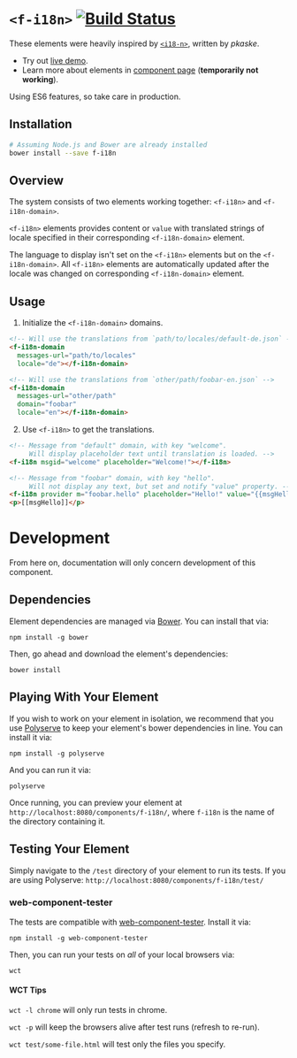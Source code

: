 # `<f-i18n>` [![Build Status](https://travis-ci.org/firmfirm/f-i18n.svg?branch=master)](https://travis-ci.org/firmfirm/f-i18n)

These elements were heavily inspired by [`<i18-n>`](https://github.com/pkaske/i18-n), written by *pkaske*.

- Try out [live demo](https://firmfirm.github.io/f-i18n/components/f-i18n/demo/).
- Learn more about elements in [component page](https://firmfirm.github.io/f-i18n/) (**temporarily not working**).

Using ES6 features, so take care in production.

## Installation

```bash
# Assuming Node.js and Bower are already installed
bower install --save f-i18n
```

## Overview

The system consists of two elements working together: `<f-i18n>` and `<f-i18n-domain>`.

`<f-i18n>` elements provides content or `value` with translated strings of locale specified in their corresponding `<f-i18n-domain>` element.

The language to display isn't set on the `<f-i18n>` elements but on the `<f-i18n-domain>`. All `<f-i18n>` elements are automatically updated after the locale was changed on corresponding `<f-i18n-domain>` element.

## Usage

1. Initialize the `<f-i18n-domain>` domains.

  ```html
  <!-- Will use the translations from `path/to/locales/default-de.json` -->
  <f-i18n-domain
    messages-url="path/to/locales"
    locale="de"></f-i18n-domain>

  <!-- Will use the translations from `other/path/foobar-en.json` -->
  <f-i18n-domain
    messages-url="other/path"
    domain="foobar"
    locale="en"></f-i18n-domain>
  ```

2. Use `<f-i18n>` to get the translations.

  ```html
  <!-- Message from "default" domain, with key "welcome".
       Will display placeholder text until translation is loaded. -->
  <f-i18n msgid="welcome" placeholder="Welcome!"></f-i18n>

  <!-- Message from "foobar" domain, with key "hello".
       Will not display any text, but set and notify "value" property. -->
  <f-i18n provider m="foobar.hello" placeholder="Hello!" value="{{msgHello}}"></f-i18n>
  <p>[[msgHello]]</p>
  ```

# Development

From here on, documentation will only concern development of this component.

## Dependencies

Element dependencies are managed via [Bower](http://bower.io/). You can
install that via:

    npm install -g bower

Then, go ahead and download the element's dependencies:

    bower install

## Playing With Your Element

If you wish to work on your element in isolation, we recommend that you use
[Polyserve](https://github.com/PolymerLabs/polyserve) to keep your element's
bower dependencies in line. You can install it via:

    npm install -g polyserve

And you can run it via:

    polyserve

Once running, you can preview your element at
`http://localhost:8080/components/f-i18n/`, where `f-i18n` is the name of the directory containing it.

## Testing Your Element

Simply navigate to the `/test` directory of your element to run its tests. If
you are using Polyserve: `http://localhost:8080/components/f-i18n/test/`

### web-component-tester

The tests are compatible with [web-component-tester](https://github.com/Polymer/web-component-tester).
Install it via:

    npm install -g web-component-tester

Then, you can run your tests on _all_ of your local browsers via:

    wct

#### WCT Tips

`wct -l chrome` will only run tests in chrome.

`wct -p` will keep the browsers alive after test runs (refresh to re-run).

`wct test/some-file.html` will test only the files you specify.
